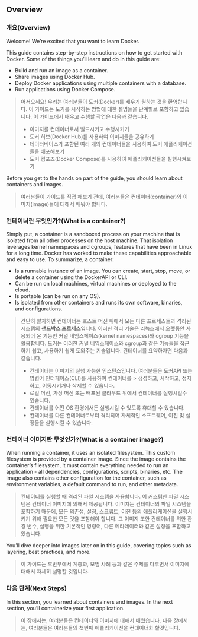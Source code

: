 ## Overview

### 개요(Overview)

Welcome! We’re excited that you want to learn Docker.

This guide contains step-by-step instructions on how to get started with Docker.
Some of the things you’ll learn and do in this guide are:

- Build and run an image as a container.
- Share images using Docker Hub.
- Deploy Docker applications using multiple containers with a database.
- Run applications using Docker Compose.

> 어서오세요! 우리는 여러분들이 도커(Docker)를 배우기 원하는 것을 환영합니다.
> 이 가이드는 도커를 시작하는 방법에 대한 설명들을 단계별로 포함하고 있습니다.
> 이 가이드에서 배우고 수행할 작업은 다음과 같습니다.
> - 이미지를 컨테이너로서 빌드시키고 수행시키기
> - 도커 허브(Docker Hub)를 사용하여 이미지들을 공유하기
> - 데이터베이스가 포함된 여러 개의 컨테이너들을 사용하여 도커 애플리케이션들을 배포해보기
> - 도커 컴포즈(Docker Compose)를 사용하여 애플리케이션들을 실행시켜보기

Before you get to the hands on part of the guide, you should learn about containers and images.

> 여러분들이 가이드를 직접 해보기 전에, 여러분들은 컨테이너(container)와 이미지(image)들에 대해서 배워야 합니다.

### 컨테이너란 무엇인가?(What is a container?)

Simply put, a container is a sandboxed process on your machine that is isolated from
all other processes on the host machine. That isolation leverages kernel namespaces and cgroups,
features that have been in Linux for a long time. Docker has worked to make these capabilities
approachable and easy to use. To summarize, a container:

- Is a runnable instance of an image. You can create, start, stop, move, or delete a container
  using the DockerAPI or CLI.
- Can be run on local machines, virtual machines or deployed to the cloud.
- Is portable (can be run on any OS).
- Is isolated from other containers and runs its own software, binaries, and configurations.

> 간단히 말자하면 컨테이너는 호스트 머신 위에서 모든 다른 프로세스들과 격리된 시스템의 **샌드박스 프로세스**입니다.
> 이러한 격리 기술은 리눅스에서 오랫동안 사용되어 온 기능인 커널 네임스페이스(kernel namespaces)와 cgroup 기능을 활용합니다.
> 도커는 이러한 커널 네임스페이스와 cgroup과 같은 기능들을 접근하기 쉽고, 사용하기 쉽게 도와주는 기술입니다.
> 컨테이너를 요약하자면 다음과 같습니다.
> - 컨테이너는 이미지의 실행 가능한 인스턴스입니다. 여러분들은 도커API 또는 명령어 인터페이스(CLI)를 사용하여 컨테이너를
    > 생성하고, 시작하고, 정지하고, 이동시키거나 삭제할 수 있습니다.
> - 로컬 머신, 가상 머신 또는 배포된 클라우드 위에서 컨테이너를 실행시킬수 있습니다.
> - 컨테이너를 어떤 OS 환경에서든 실행시킬 수 있도록 휴대할 수 있습니다.
> - 컨테이너를 다른 컨테이너로부터 격리되어 자체적인 소프트웨어, 이진 및 설정들을 실행시킬 수 있습니다.

### 컨테이너 이미지란 무엇인가?(What is a container image?)

When running a container, it uses an isolated filesystem.
This custom filesystem is provided by a container image.
Since the image contains the container’s filesystem,
it must contain everything needed to run an application - all dependencies, configurations,
scripts, binaries, etc. The image also contains other configuration for the container,
such as environment variables, a default command to run, and other metadata.

> 컨테이너를 실행할 때 격리된 파일 시스템을 사용합니다.
> 이 커스텀한 파일 시스템은 컨테이너 이미지에 의해서 제공됩니다.
> 이미지는 컨테이너의 파일 시스템을 포함하기 때문에, 모든 의존성, 설정, 스크립트, 이진 등의 애플리케이션을 실행시키기
> 위해 필요한 모든 것을 포함해야 합니다.
> 그 이미지 또한 컨테이너를 위한 환경 변수, 실행을 위한 기본적인 명령어, 다른 메타데이터와 같은 설정을 포함하고 있습니다.

You’ll dive deeper into images later on in this guide, covering topics such as layering,
best practices, and more.

> 이 가이드는 후반부에서 계층화, 모범 사례 등과 같은 주제를 다루면서 이미지에 대해서 자세히 설명할 것입니다.

### 다음 단계(Next Steps)

In this section, you learned about containers and images.
In the next section, you’ll containerize your first application.

> 이 장에서는, 여러분들은 컨테이너와 이미지에 대해서 배웠습니다.
> 다음 장에서는, 여러분들은 여러분들의 첫번째 애플리케이션을 컨테이너화 할것입니다.
